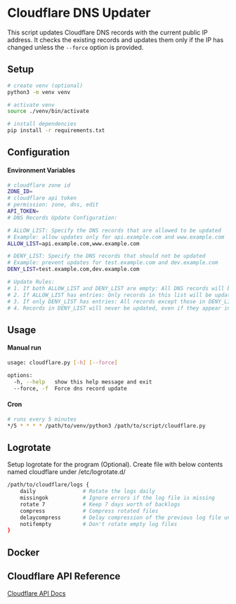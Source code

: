 # Cloudflare DNS Updater

This script updates Cloudflare DNS records with the current public IP address. It checks the existing records and updates them only if the IP has changed unless the `--force` option is provided.


## Setup

```bash
# create venv (optional)
python3 -m venv venv

# activate venv 
source ./venv/bin/activate

# install dependencies
pip install -r requirements.txt
```


## Configuration

#### Environment Variables
```sh
# cloudflare zone id
ZONE_ID=
# cloudflare api token
# permission: zone, dns, edit
API_TOKEN=
# DNS Records Update Configuration:

# ALLOW_LIST: Specify the DNS records that are allowed to be updated
# Example: allow updates only for api.example.com and www.example.com
ALLOW_LIST=api.example.com,www.example.com

# DENY_LIST: Specify the DNS records that should not be updated
# Example: prevent updates for test.example.com and dev.example.com
DENY_LIST=test.example.com,dev.example.com

# Update Rules:
# 1. If both ALLOW_LIST and DENY_LIST are empty: All DNS records will be updated
# 2. If ALLOW_LIST has entries: Only records in this list will be updated (unless they are in DENY_LIST)
# 3. If only DENY_LIST has entries: All records except those in DENY_LIST will be updated
# 4. Records in DENY_LIST will never be updated, even if they appear in ALLOW_LIST
```

## Usage

#### Manual run

```sh
usage: cloudflare.py [-h] [--force]

options:
  -h, --help   show this help message and exit
  --force, -f  Force dns record update
```

#### Cron

```sh
# runs every 5 minutes
*/5 * * * * /path/to/venv/python3 /path/to/script/cloudflare.py
```


## Logrotate

Setup logrotate for the program (Optional). Create file with below contents named cloudflare under /etc/logrotate.d/

```sh
/path/to/cloudflare/logs {
    daily               # Rotate the logs daily
    missingok           # Ignore errors if the log file is missing
    rotate 7            # Keep 7 days worth of backlogs
    compress            # Compress rotated files
    delaycompress       # Delay compression of the previous log file until the next rotation
    notifempty          # Don't rotate empty log files
}
```

## Docker



## Cloudflare API Reference

[Cloudflare API Docs](https://developers.cloudflare.com/api-next/resources/dns/subresources/records/)